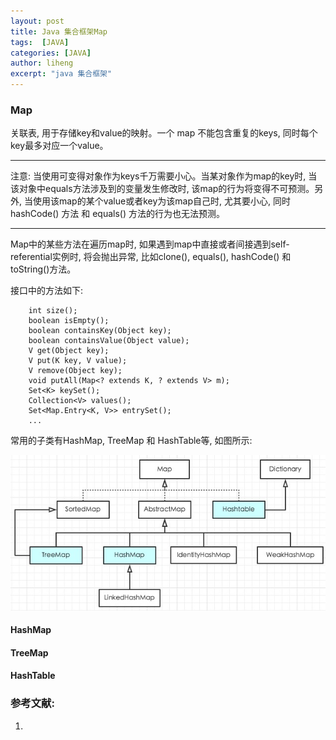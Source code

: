 ```yaml
---
layout: post
title: Java 集合框架Map
tags:  [JAVA]
categories: [JAVA]
author: liheng
excerpt: "java 集合框架"
---
```


### Map

关联表, 用于存储key和value的映射。一个 map 不能包含重复的keys, 同时每个key最多对应一个value。

***

注意: 当使用可变得对象作为keys千万需要小心。当某对象作为map的key时, 当该对象中equals方法涉及到的变量发生修改时,
该map的行为将变得不可预测。另外, 当使用该map的某个value或者key为该map自己时, 尤其要小心, 同时 hashCode() 方法
和 equals() 方法的行为也无法预测。

***

Map中的某些方法在遍历map时, 如果遇到map中直接或者间接遇到self-referential实例时, 将会抛出异常,
比如clone(), equals(), hashCode() 和 toString()方法。

接口中的方法如下:

```
    int size();
    boolean isEmpty();
    boolean containsKey(Object key);
    boolean containsValue(Object value);
    V get(Object key);
    V put(K key, V value);
    V remove(Object key);
    void putAll(Map<? extends K, ? extends V> m);
    Set<K> keySet();
    Collection<V> values();
    Set<Map.Entry<K, V>> entrySet();
    ...
```

常用的子类有HashMap, TreeMap 和 HashTable等, 如图所示:

![ListTree](/images/java/mapTree.png)


#### HashMap


#### TreeMap


#### HashTable


### 参考文献:
1. 